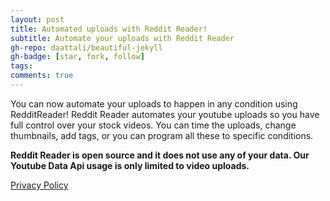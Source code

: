 ```yaml
---
layout: post
title: Automated uploads with Reddit Reader!
subtitle: Automate your uploads with Reddit Reader
gh-repo: daattali/beautiful-jekyll
gh-badge: [star, fork, follow]
tags:
comments: true
---
```


You can now automate your uploads to happen in any condition using RedditReader!
Reddit Reader automates your youtube uploads so you have full control over your stock videos. You can time the uploads, change thumbnails, add tags, or you can program all these to specific conditions.

**Reddit Reader is open source and it does not use any of your data. Our Youtube Data Api usage is only limited to video uploads.**

[Privacy Policy](https://mgkan.github.io/reddit-reader/privacy-policy)
